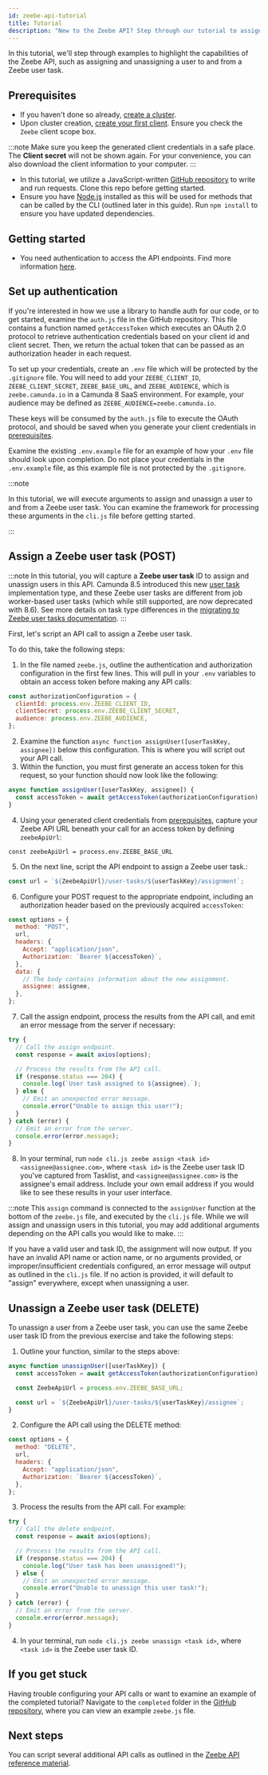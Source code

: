 ```yaml
---
id: zeebe-api-tutorial
title: Tutorial
description: "New to the Zeebe API? Step through our tutorial to assign and unassign a user to and from a Zeebe user task."
---
```


In this tutorial, we'll step through examples to highlight the capabilities of the Zeebe API, such as assigning and unassigning a user to and from a Zeebe user task.

## Prerequisites

- If you haven't done so already, [create a cluster](/guides/create-cluster.md).
- Upon cluster creation, [create your first client](/guides/setup-client-connection-credentials.md). Ensure you check the `Zeebe` client scope box.

:::note
Make sure you keep the generated client credentials in a safe place. The **Client secret** will not be shown again. For your convenience, you can also download the client information to your computer.
:::

- In this tutorial, we utilize a JavaScript-written [GitHub repository](https://github.com/camunda/camunda-api-tutorials) to write and run requests. Clone this repo before getting started.
- Ensure you have [Node.js](https://nodejs.org/en/download) installed as this will be used for methods that can be called by the CLI (outlined later in this guide). Run `npm install` to ensure you have updated dependencies.

## Getting started

- You need authentication to access the API endpoints. Find more information [here](./zeebe-api-rest-authentication.md).

## Set up authentication

If you're interested in how we use a library to handle auth for our code, or to get started, examine the `auth.js` file in the GitHub repository. This file contains a function named `getAccessToken` which executes an OAuth 2.0 protocol to retrieve authentication credentials based on your client id and client secret. Then, we return the actual token that can be passed as an authorization header in each request.

To set up your credentials, create an `.env` file which will be protected by the `.gitignore` file. You will need to add your `ZEEBE_CLIENT_ID`, `ZEEBE_CLIENT_SECRET`, `ZEEBE_BASE_URL`, and `ZEEBE_AUDIENCE`, which is `zeebe.camunda.io` in a Camunda 8 SaaS environment. For example, your audience may be defined as `ZEEBE_AUDIENCE=zeebe.camunda.io`.

These keys will be consumed by the `auth.js` file to execute the OAuth protocol, and should be saved when you generate your client credentials in [prerequisites](#prerequisites).

Examine the existing `.env.example` file for an example of how your `.env` file should look upon completion. Do not place your credentials in the `.env.example` file, as this example file is not protected by the `.gitignore`.

:::note

In this tutorial, we will execute arguments to assign and unassign a user to and from a Zeebe user task. You can examine the framework for processing these arguments in the `cli.js` file before getting started.

:::

## Assign a Zeebe user task (POST)

:::note
In this tutorial, you will capture a **Zeebe user task** ID to assign and unassign users in this API. Camunda 8.5 introduced this new [user task](/components/modeler/bpmn/user-tasks/user-tasks.md) implementation type, and these Zeebe user tasks are different from job worker-based user tasks (which while still supported, are now deprecated with 8.6). See more details on task type differences in the [migrating to Zeebe user tasks documentation](/apis-tools/migration-manuals/migrate-to-camunda-user-tasks.md#task-type-differences).
:::

First, let's script an API call to assign a Zeebe user task.

To do this, take the following steps:

1. In the file named `zeebe.js`, outline the authentication and authorization configuration in the first few lines. This will pull in your `.env` variables to obtain an access token before making any API calls:

```javascript
const authorizationConfiguration = {
  clientId: process.env.ZEEBE_CLIENT_ID,
  clientSecret: process.env.ZEEBE_CLIENT_SECRET,
  audience: process.env.ZEEBE_AUDIENCE,
};
```

2. Examine the function `async function assignUser([userTaskKey, assignee])` below this configuration. This is where you will script out your API call.
3. Within the function, you must first generate an access token for this request, so your function should now look like the following:

```javascript
async function assignUser([userTaskKey, assignee]) {
  const accessToken = await getAccessToken(authorizationConfiguration);
}
```

4. Using your generated client credentials from [prerequisites](#prerequisites), capture your Zeebe API URL beneath your call for an access token by defining `zeebeApiUrl`:

`const zeebeApiUrl = process.env.ZEEBE_BASE_URL`

5. On the next line, script the API endpoint to assign a Zeebe user task.:

```javascript
const url = `${ZeebeApiUrl}/user-tasks/${userTaskKey}/assignment`;
```

6. Configure your POST request to the appropriate endpoint, including an authorization header based on the previously acquired `accessToken`:

```javascript
const options = {
  method: "POST",
  url,
  headers: {
    Accept: "application/json",
    Authorization: `Bearer ${accessToken}`,
  },
  data: {
    // The body contains information about the new assignment.
    assignee: assignee,
  },
};
```

7. Call the assign endpoint, process the results from the API call, and emit an error message from the server if necessary:

```javascript
try {
  // Call the assign endpoint.
  const response = await axios(options);

  // Process the results from the API call.
  if (response.status === 204) {
    console.log(`User task assigned to ${assignee}.`);
  } else {
    // Emit an unexpected error message.
    console.error("Unable to assign this user!");
  }
} catch (error) {
  // Emit an error from the server.
  console.error(error.message);
}
```

8. In your terminal, run `node cli.js zeebe assign <task id> <assignee@assignee.com>`, where `<task id>` is the Zeebe user task ID you've captured from Tasklist, and `<assignee@assignee.com>` is the assignee's email address. Include your own email address if you would like to see these results in your user interface.

:::note
This `assign` command is connected to the `assignUser` function at the bottom of the `zeebe.js` file, and executed by the `cli.js` file. While we will assign and unassign users in this tutorial, you may add additional arguments depending on the API calls you would like to make.
:::

If you have a valid user and task ID, the assignment will now output. If you have an invalid API name or action name, or no arguments provided, or improper/insufficient credentials configured, an error message will output as outlined in the `cli.js` file. If no action is provided, it will default to "assign" everywhere, except when unassigning a user.

## Unassign a Zeebe user task (DELETE)

To unassign a user from a Zeebe user task, you can use the same Zeebe user task ID from the previous exercise and take the following steps:

1. Outline your function, similar to the steps above:

```javascript
async function unassignUser([userTaskKey]) {
  const accessToken = await getAccessToken(authorizationConfiguration);

  const ZeebeApiUrl = process.env.ZEEBE_BASE_URL;

  const url = `${ZeebeApiUrl}/user-tasks/${userTaskKey}/assignee`;
}
```

2. Configure the API call using the DELETE method:

```javascript
const options = {
  method: "DELETE",
  url,
  headers: {
    Accept: "application/json",
    Authorization: `Bearer ${accessToken}`,
  },
};
```

3. Process the results from the API call. For example:

```javascript
try {
  // Call the delete endpoint.
  const response = await axios(options);

  // Process the results from the API call.
  if (response.status === 204) {
    console.log("User task has been unassigned!");
  } else {
    // Emit an unexpected error message.
    console.error("Unable to unassign this user task!");
  }
} catch (error) {
  // Emit an error from the server.
  console.error(error.message);
}
```

4. In your terminal, run `node cli.js zeebe unassign <task id>`, where `<task id>` is the Zeebe user task ID.

## If you get stuck

Having trouble configuring your API calls or want to examine an example of the completed tutorial? Navigate to the `completed` folder in the [GitHub repository](https://github.com/camunda/camunda-api-tutorials/tree/main/completed), where you can view an example `zeebe.js` file.

## Next steps

You can script several additional API calls as outlined in the [Zeebe API reference material](./zeebe-api-rest-overview.md).
